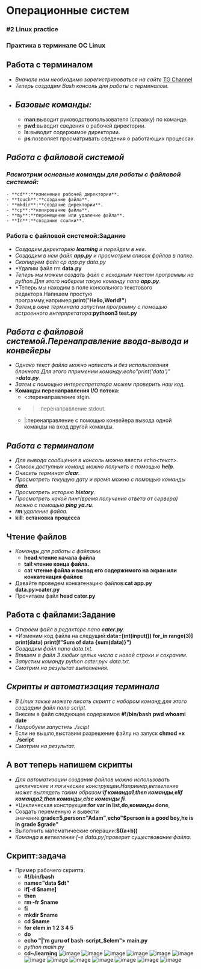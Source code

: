 # Операционные систем
### #2 Linux practice
### Практика в терминале OC Linux
## Работа с терминалом
- *Вначале нам необходимо зарегистрироваться на сайте*
 [TG Channel](https://www.pythonanywhere.com/)
 - *Теперь создадим Bash консоль для работы с терминалом.*
 - ## *Базовые команды:*
    - **man**:выводит руководствопользователя (справку) по команде.
    - **pwd**:выводит сведения о рабочей директории.
    - **Is**:выводит содержимое директории.
    - **ps**:позволяет просматривать сведения о работающих процессах.
## *Работа с файловой системой*
### *Расмотрим основные команды для работы с файловой системой:*
    - **cd**:**изменение рабочей директории**.
    - **touch**:**создание файла**.
    - **mkdir**:**создание директории**.
    - **cp**:**копирование файла**.
    - **my**:**перемещение или удаление файла**.
    - **In**:**создание ссылки**.
### Работа с файловой системой:Задание
- *Создадим директорию **learning** и перейдем в нее.*
- *Создадим в нем файл **app.py** и просмотрим список файлов в папке.*
- *Скопируем файл cp app.py data.py*
- *Удалим файл rm **data.py**
- *Теперь мы можем создать файл с исходным текстом программы на python.Для этого наберем такую команду nano **app.py**.*
- *Теперь мы находим в поле консольного текстового редактора.Напишем простую программу,например,**print**("**Hello,World!"**)
- *Затем,в окне терминала запустим программу с помощью встроенного интерпретатора*:**pythoon3 test.py**
## *Работа с файловой системой.Перенаправление ввода-вывода и конвейеры*
- *Однако текст файла можно написать и без использования блокнота.Для этого пприменим команду:echo"print('data')" >**data.py**.*
- *Затем с помощью интереспретатора можем проверить наш код.*
- **Команды перенаправления I/O потока:**
    - <:перенаправление stgin.
  - >:перенаправление stdout.
   - |:перенаправление с помощью конвейера вывода одной команды на вход другой команды.
## *Работа с терминалом*
- *Для вывода сообщения в консоль можно ввести echo<текст>.*
- *Список доступных команд можно получить с помощью **help**.*
- *Очисить терминал **clear**.*
- *Просмотреть текущую дату и время можно с помощью команды **data**.*
- *Просмотреть историю **history**.*
- *Просмотреть какой пинг(время получения ответа от сервера) можно с помощью **ping ya.ru**.*
- ***rm**:удаление файла.*
- **kill**: **остановка процесса**
## Чтение файлов
- *Команды для работы с файлами*:
    - **head**:**чтение начала файла**
    - **tail**:**чтение конца файла.**
    - **cat** **чтение файла и вывод его содержимого на экран или конкатенация файлов**
- Давайте проведем конкатенацию файлов:**cat app.py data.py>cater.py**
- Прочитаем файл **head cater.py**
## Работа с файлами:Задание
- *Откроем файл в редакторе nano **cater.py**.*
- *Изменим код файла на следущий:**data=[int(input()) for_in range(3)] print(data) print(f"Sum of data {sum(data)}")**
- *Создадим файл nano data.txt.*
- *Впишем в файл 3 любых целых числа с новой строки и сохраним.*
- *Запустим команду python cater.py< data.txt.*
- *Смотрим на результат выполнения.*
## *Скрипты и автоматизация терминала*
- *В Linux также можете писать скрипт с набором команд,для этого создадим файл nano script.*
- Внесем в файл следующее содержимое **#!/bin/bash** **pwd** **whoami** **date**
- *Попробуем запустить ./scipt*
- Если не вышло,выставим разрешение файлу на запуск **chmod +x ./script**
- *Смотрим на результат.*
## А вот теперь напишем скрипты 
- *Для автоматизации создания файлов можно использовать циклические и логические конструкции.Например,ветвеление может выглядеть таким образом:**if команда1**,**then команды**,**elif команда2**,**then команды**,**else команды fi**.*
- *Циклическая конструкция:**for var in list**,**do**,**команды done**,
- Создать переменную и вывести значение:**grade=5**,**person="Adam"**,**echo"$person is a good boy,he is in grade $grade"**
- Выполнить математические операции:**$((a+b))**
- *Команда в ветвелении [-e data.py]проверит существование файла.*
## Скрипт:задача
- Пример рабочего скрипта:
    - **#!/bin/bash**
    - **name="data $dt"**
    - **if[-d $name]**
    - **then**
    - **rm -fr $name**
    - **fi**
    - **mkdir $name**
    - **cd $name**
    - **for elem in 1 2 3 4 5**
    - **do**
    - **echo "|\'m guru of bash-script_$elem"> main.py**
    - *python maiin.py*
    - **cd~/learning**
![image](https://image2url.com/images/1761472025257-b966f7fb-7ea4-48b3-b426-1c587a96678a.jpg)
![image](https://image2url.com/images/1761472285176-5bfb9a8a-a644-4f5d-b572-48c7d27e3a22.jpg)
![image](https://image2url.com/images/1761472369045-750b8544-80ee-4abe-8240-d97202ed4ec6.jpg)
![image](https://image2url.com/images/1761472413208-5892abae-dd10-418c-9486-79f99a2bde20.jpg)
![image](https://image2url.com/images/1761472578134-a1dba5a1-b35b-48b5-8d98-d430efcdf3f4.jpg)
![image](https://image2url.com/images/1761472622415-b353428e-20ac-455d-86b8-913399eda0d7.jpg)
![image](https://image2url.com/images/1761472657435-631ebdd3-2344-497f-ac29-0b3a387564cd.jpg)
![image](https://image2url.com/images/1761472773665-4a0b89df-3fee-47f1-b9cf-9590195162ae.jpg)
![image](https://image2url.com/images/1761472828144-bb29e7e6-98ab-4820-a6b7-ef928104de8c.jpg)
![image](https://image2url.com/images/1761472911569-69fa281b-2a24-4875-b35a-bd8e10d9f799.jpg)
![image](https://image2url.com/images/1761472977849-f0c78779-9993-4a5a-9c03-4d775252ffe4.jpg)
![image](https://image2url.com/images/1761473029450-8a6092ba-ce14-444a-a1f0-74215ba55753.jpg)
![image](https://image2url.com/images/1761473081677-d0ee324b-1665-4272-b61f-5a863efc2d4c.jpg)



 
  
  
  

